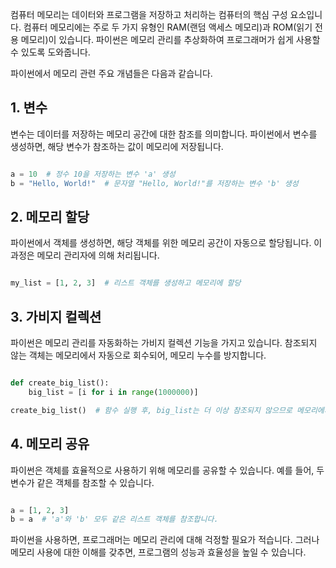컴퓨터 메모리는 데이터와 프로그램을 저장하고 처리하는 컴퓨터의 핵심 구성 요소입니다. 컴퓨터 메모리에는 주로 두 가지 유형인 RAM(랜덤 액세스 메모리)과 ROM(읽기 전용 메모리)이 있습니다. 파이썬은 메모리 관리를 추상화하여 프로그래머가 쉽게 사용할 수 있도록 도와줍니다.

파이썬에서 메모리 관련 주요 개념들은 다음과 같습니다.

<h2>1. 변수</h2>
변수는 데이터를 저장하는 메모리 공간에 대한 참조를 의미합니다. 파이썬에서 변수를 생성하면, 해당 변수가 참조하는 값이 메모리에 저장됩니다.

```python

a = 10  # 정수 10을 저장하는 변수 'a' 생성
b = "Hello, World!"  # 문자열 "Hello, World!"를 저장하는 변수 'b' 생성

```

<h2>2. 메모리 할당</h2>
파이썬에서 객체를 생성하면, 해당 객체를 위한 메모리 공간이 자동으로 할당됩니다. 이 과정은 메모리 관리자에 의해 처리됩니다.

```python

my_list = [1, 2, 3]  # 리스트 객체를 생성하고 메모리에 할당

```

<h2>3. 가비지 컬렉션</h2>
파이썬은 메모리 관리를 자동화하는 가비지 컬렉션 기능을 가지고 있습니다. 참조되지 않는 객체는 메모리에서 자동으로 회수되어, 메모리 누수를 방지합니다.

```python

def create_big_list():
    big_list = [i for i in range(1000000)]

create_big_list()  # 함수 실행 후, big_list는 더 이상 참조되지 않으므로 메모리에서 회수됩니다.

```

<h2>4. 메모리 공유</h2>
파이썬은 객체를 효율적으로 사용하기 위해 메모리를 공유할 수 있습니다. 예를 들어, 두 변수가 같은 객체를 참조할 수 있습니다.

```python

a = [1, 2, 3]
b = a  # 'a'와 'b' 모두 같은 리스트 객체를 참조합니다.

```

파이썬을 사용하면, 프로그래머는 메모리 관리에 대해 걱정할 필요가 적습니다. 그러나 메모리 사용에 대한 이해를 갖추면, 프로그램의 성능과 효율성을 높일 수 있습니다.
